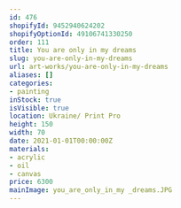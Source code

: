 ```yaml
---
id: 476
shopifyId: 9452940624202
shopifyOptionId: 49106741330250
order: 111
title: You are only in my dreams
slug: you-are-only-in-my-dreams
url: art-works/you-are-only-in-my-dreams
aliases: []
categories:
- painting
inStock: true
isVisible: true
location: Ukraine/ Print Pro
height: 150
width: 70
date: 2021-01-01T00:00:00Z
materials:
- acrylic
- oil
- canvas
price: 6300
mainImage: you_are_only_in_my _dreams.JPG
---
```

